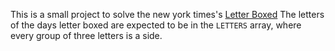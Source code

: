 This is a small project to solve the new york times's [Letter Boxed](https://www.nytimes.com/puzzles/letter-boxed)
The letters of the days letter boxed are expected to be in the `LETTERS` array, where every group of three letters is a side.
